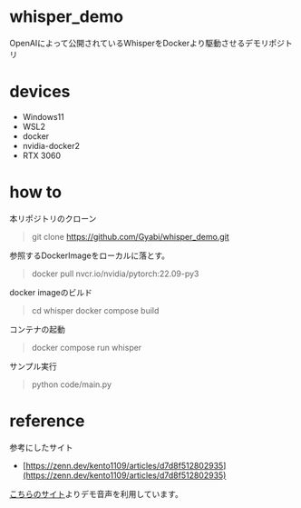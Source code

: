 # whisper_demo
OpenAIによって公開されているWhisperをDockerより駆動させるデモリポジトリ

# devices
- Windows11
- WSL2
- docker
- nvidia-docker2
- RTX 3060

# how to
本リポジトリのクローン
> git clone https://github.com/Gyabi/whisper_demo.git

参照するDockerImageをローカルに落とす。
> docker pull nvcr.io/nvidia/pytorch:22.09-py3

docker imageのビルド
> cd whisper
> docker compose build

コンテナの起動
> docker compose run whisper

サンプル実行
> python code/main.py

# reference
参考にしたサイト
- [https://zenn.dev/kento1109/articles/d7d8f512802935](https://zenn.dev/kento1109/articles/d7d8f512802935)


[こちらのサイト](http://pro-video.jp/voice/announce/)よりデモ音声を利用しています。
